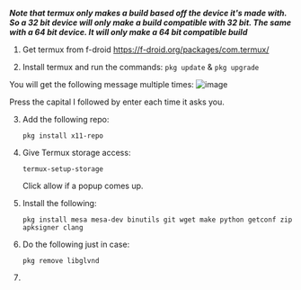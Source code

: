 *****Note that termux only makes a build based off the device it's made with. So a 32 bit device will only make a build compatible with 32 bit. The same with a 64 bit device. It will only make a 64 bit compatible build*****

1. Get termux from f-droid https://f-droid.org/packages/com.termux/

2. Install termux and run the commands:
   ```pkg update``` & ```pkg upgrade```

You will get the following message multiple times:
![image](https://github.com/izzy2fancy/sm64-izzys-port-android/assets/121840901/4b40f690-143d-41ac-90f3-9cc543a856ff)

Press the capital I followed by enter each time it asks you.

3. Add the following repo:
   
   ```pkg install x11-repo```
   
5. Give Termux storage access:
   
   ```termux-setup-storage```
   
   Click allow if a popup comes up.
   
7. Install the following:
   
   ```pkg install mesa mesa-dev binutils git wget make python getconf zip apksigner clang```

8. Do the following just in case:
   
   ```pkg remove libglvnd```

9. 




